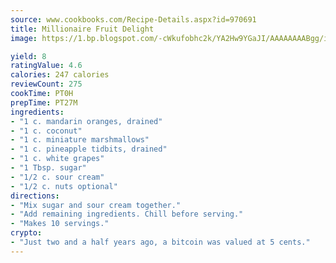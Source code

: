 ```yaml
---
source: www.cookbooks.com/Recipe-Details.aspx?id=970691
title: Millionaire Fruit Delight
image: https://1.bp.blogspot.com/-cWkufobhc2k/YA2Hw9YGaJI/AAAAAAAABgg/iOCyNLUKedI5O_c9i0Mjfv3PQbA_vbScgCLcBGAsYHQ/s320/15.png

yield: 8
ratingValue: 4.6
calories: 247 calories
reviewCount: 275
cookTime: PT0H
prepTime: PT27M
ingredients:
- "1 c. mandarin oranges, drained"
- "1 c. coconut"
- "1 c. miniature marshmallows"
- "1 c. pineapple tidbits, drained"
- "1 c. white grapes"
- "1 Tbsp. sugar"
- "1/2 c. sour cream"
- "1/2 c. nuts optional"
directions:
- "Mix sugar and sour cream together."
- "Add remaining ingredients. Chill before serving."
- "Makes 10 servings."
crypto:
- "Just two and a half years ago, a bitcoin was valued at 5 cents."
---
```

